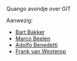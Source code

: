 Quango avondje over GIT

Aanwezig:

* [Bart Bakker](https://github.com/bjpbakker)
* [Marco Beelen](https://github.com/mbeelen)
* [Adolfo Benedetti](https://github.com/adben)
* [Frank van Westerop](https://github.com/fvanwesterop)
